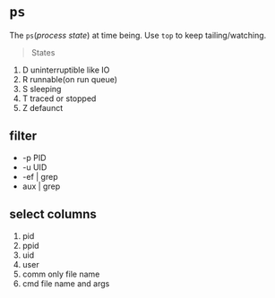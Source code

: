# `ps`
The `ps`(_process state_) at time being. Use `top` to keep tailing/watching.

> States
1. D uninterruptible like IO
1. R runnable(on run queue)
1. S sleeping
1. T traced or stopped
1. Z defaunct

## filter
* -p PID
* -u UID
* -ef | grep
* aux | grep

## select columns  
1. pid
1. ppid
1. uid
1. user
1. comm only file name
1. cmd file name and args



